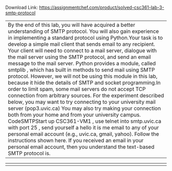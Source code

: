 Download Link: https://assignmentchef.com/product/solved-csc361-lab-3-smtp-protocol
<br>



<table width="789">

 <tbody>

  <tr>

   <td width="789"> By the end of this lab, you will have acquired a better understanding of SMTP protocol. You will also gain experience in implementing a standard protocol using Python.Your task is to develop a simple mail client that sends email to any recipient. Your client will need to connect to a mail server, dialogue with the mail server using the SMTP protocol, and send an email message to the mail server. Python provides a module, called smtplib , which has built in methods to send mail using SMTP protocol. However, we will not be using this module in this lab, because it hide the details of SMTP and socket programming.In order to limit spam, some mail servers do not accept TCP connection from arbitrary sources. For the experiment described below, you may want to try connecting to your university mail server (pop3.uvic.ca) You may also try making your connection both from your home and from your university campus. CodeSMTPStart up CSC361-VM1 , use telnet into smtp.uvic.ca with port 25 , send yourself a hello it is me email to any of your personal email account (e.g., uvic.ca, gmail, yahoo). Follow the instructions shown here. If you received an email in your personal email account, then you understand the text-based SMTP protocol is.</td>

  </tr>

 </tbody>

</table>




<table width="789">

 <tbody>

  <tr>

   <td width="789"></td>

  </tr>

 </tbody>

</table>


